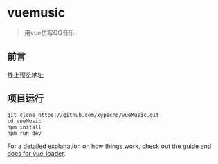 # vuemusic

> 用vue仿写QQ音乐
## 前言
线上[预览地址](https://xypecho.github.io/vueMusic)

## 项目运行

```
git clone https://github.com/xypecho/vueMusic.git
cd vueMusic
npm install
npm run dev
```

For a detailed explanation on how things work, check out the [guide](http://vuejs-templates.github.io/webpack/) and [docs for vue-loader](http://vuejs.github.io/vue-loader).
